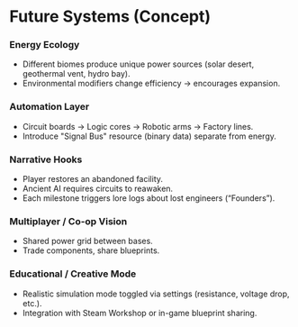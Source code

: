 
# Future Systems (Concept)

### Energy Ecology
- Different biomes produce unique power sources (solar desert, geothermal vent, hydro bay).
- Environmental modifiers change efficiency → encourages expansion.

### Automation Layer
- Circuit boards → Logic cores → Robotic arms → Factory lines.
- Introduce "Signal Bus" resource (binary data) separate from energy.

### Narrative Hooks
- Player restores an abandoned facility.
- Ancient AI requires circuits to reawaken.
- Each milestone triggers lore logs about lost engineers (“Founders”).

### Multiplayer / Co-op Vision
- Shared power grid between bases.
- Trade components, share blueprints.

### Educational / Creative Mode
- Realistic simulation mode toggled via settings (resistance, voltage drop, etc.).
- Integration with Steam Workshop or in-game blueprint sharing.
